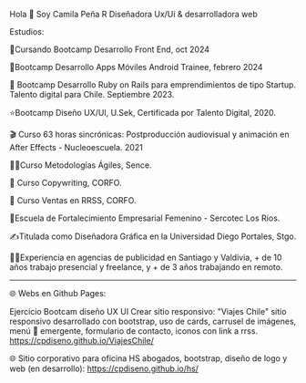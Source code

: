 Hola 👋 Soy Camila Peña R
Diseñadora Ux/Ui & desarrolladora web

Estudios:

📱Cursando Bootcamp Desarrollo Front End, oct 2024

📱Bootcamp Desarrollo Apps Móviles Android Trainee, febrero 2024

💎 Bootcamp Desarrollo Ruby on Rails para emprendimientos de tipo Startup. Talento digital para Chile. Septiembre 2023.

⭐Bootcamp Diseño UX/UI, U.Sek, Certificada por Talento Digital, 2020.

🎬 Curso 63 horas sincrónicas: Postproducción audiovisual y animación en After Effects - Nucleoescuela. 2021

👩‍💼Curso Metodologías Ágiles, Sence.

📝 Curso Copywriting, CORFO.

🤑 Curso Ventas en RRSS, CORFO.

💃Escuela de Fortalecimiento Empresarial Femenino - Sercotec Los Ríos.

✍️Titulada como Diseñadora Gráfica en la Universidad Diego Portales, Stgo.

👩‍💻Experiencia en agencias de publicidad en Santiago y Valdivia, + de 10 años trabajo presencial y freelance, y + de 3 años trabajando en remoto.

_______________________________________________________________________________________

🌐 Webs en Github Pages:

Ejercicio Bootcam diseño UX UI 
Crear sitio responsivo: "Viajes Chile" sitio responsivo desarrollado con bootstrap, uso de cards, carrusel de imágenes, menú 🍔 emergente, formulario de contacto, iconos con link a rrss. https://cpdiseno.github.io/ViajesChile/

🌐 Sitio corporativo para oficina HS abogados, bootstrap, diseño de logo y web (en desarrollo): https://cpdiseno.github.io/hs/
